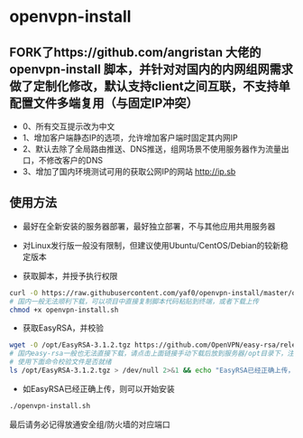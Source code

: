 # openvpn-install

## FORK了https://github.com/angristan 大佬的 openvpn-install 脚本，并针对对国内的内网组网需求做了定制化修改，默认支持client之间互联，不支持单配置文件多端复用（与固定IP冲突）
- 0、所有交互提示改为中文
- 1、增加客户端静态IP的选项，允许增加客户端时固定其内网IP
- 2、默认去除了全局路由推送、DNS推送，组网场景不使用服务器作为流量出口，不修改客户的DNS
- 3、增加了国内环境测试可用的获取公网IP的网站 http://ip.sb


## 使用方法

- 最好在全新安装的服务器部署，最好独立部署，不与其他应用共用服务器
- 对Linux发行版一般没有限制，但建议使用Ubuntu/CentOS/Debian的较新稳定版本

- 获取脚本，并授予执行权限

```bash
curl -O https://raw.githubusercontent.com/yaf0/openvpn-install/master/openvpn-install.sh
# 国内一般无法顺利下载，可以项目中直接复制脚本代码粘贴到终端，或者下载上传
chmod +x openvpn-install.sh
```

- 获取EasyRSA，并校验

```bash
wget -O /opt/EasyRSA-3.1.2.tgz https://github.com/OpenVPN/easy-rsa/releases/download/v3.1.2/EasyRSA-3.1.2.tgz
# 国内easy-rsa一般也无法直接下载，请点击上面链接手动下载后放到服务器/opt目录下，注意不要改文件名，使用其原始文件名 EasyRSA-3.1.2.tgz
# 使用下面命令校验文件是否就绪
ls /opt/EasyRSA-3.1.2.tgz > /dev/null 2>&1 && echo "EasyRSA已经正确上传，可以开始安装" || echo "EasyRSA未正确上传，请检查"
```

- 如EasyRSA已经正确上传，则可以开始安装

```bash
./openvpn-install.sh
```

最后请务必记得放通安全组/防火墙的对应端口
